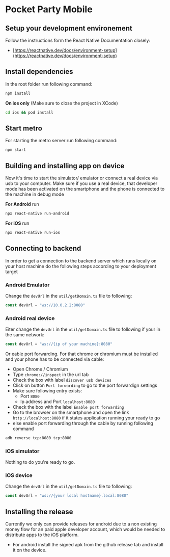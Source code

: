 # Pocket Party Mobile

## Setup your development environement 

Follow the instructions form the React Native Documentation closely:
- [https://reactnative.dev/docs/environment-setup](https://reactnative.dev/docs/environment-setup)

## Install dependencies

In the root folder run following command:

```bash
npm install
```

**On ios only** (Make sure to close the project in XCode)
```bash
cd ios && pod install
```

## Start metro
For starting the metro server run following command: 
```bash
npm start
```

## Building and installing app on device
Now it's time to start the simulator/ emulator or connect a real device via usb to your computer.
Make sure if you use a real device, that developer mode has been activated on the smartphone and the phone is connected to the machine in debug mode

**For Android** run 

```bash
npx react-native run-android
```
**For iOS** run 

```bash
npx react-native run-ios
```

## Connecting to backend
In order to get a connection to the backend server which runs locally on your host machine do the following steps according to your deployment target

### Android Emulator

Change the `devUrl` in the `util/getDomain.ts` file to following:

```typescript
const devUrl = "ws://10.0.2.2:8080"
```

### Android real device
Eiter change the `devUrl` in the `util/getDomain.ts` file to following if your in the same network:

```typescript
const devUrl = "ws://{ip of your machine}:8080"
```
Or eable port forwarding. For that chrome or chromium must be installed and your phone has to be connected via cable:
- Open Chrome / Chromium
- Type `chrome://inspect` in the url tab
- Check the box with label `discover usb devices`
- Click on button `Port forwarding` to go to the port forwardign settings
- Make sure following entry exists:
    - Port `8080`
    - Ip address and Port `localhost:8080`
- Check the box with the label `Enable port forwarding`
- Go to the browser on the smartphone and open the link `http://localhost:8080` if it states application running your ready to go
- else enable port forwarding through the cable by running following command
```bash
adb reverse tcp:8080 tcp:8080
```

### iOS simulator

Nothing to do you're ready to go.

### iOS device 

Change the `devUrl` in the `util/getDomain.ts` file to following:

```typescript
const devUrl = "ws://{your local hostname}.local:8080"
```

## Installing the release 

Currently we only can provide releases for android due to a non existing money flow for an paid apple developer account, which would be needed to distribute apps to the iOS platform.

- For android install the signed apk from the github release tab and install it on the device.